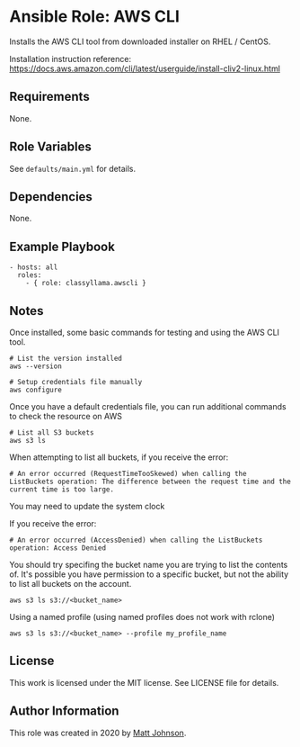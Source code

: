 # Ansible Role: AWS CLI

Installs the AWS CLI tool from downloaded installer on RHEL / CentOS.

Installation instruction reference: https://docs.aws.amazon.com/cli/latest/userguide/install-cliv2-linux.html

## Requirements

None.

## Role Variables

See `defaults/main.yml` for details.

## Dependencies

None.

## Example Playbook

    - hosts: all
      roles:
        - { role: classyllama.awscli }

## Notes

  Once installed, some basic commands for testing and using the AWS CLI tool.

    # List the version installed
    aws --version

    # Setup credentials file manually
    aws configure

  Once you have a default credentials file, you can run additional commands to check the resource on AWS

    # List all S3 buckets
    aws s3 ls

  When attempting to list all buckets, if you receive the error:
  
    # An error occurred (RequestTimeTooSkewed) when calling the ListBuckets operation: The difference between the request time and the current time is too large.

  You may need to update the system clock

  If you receive the error:
  
    # An error occurred (AccessDenied) when calling the ListBuckets operation: Access Denied
  
  You should try specifing the bucket name you are trying to list the contents of.
  It's possible you have permission to a specific bucket, but not the ability to list all buckets on the account.

    aws s3 ls s3://<bucket_name>
  
  Using a named profile (using named profiles does not work with rclone)
  
    aws s3 ls s3://<bucket_name> --profile my_profile_name

## License

This work is licensed under the MIT license. See LICENSE file for details.

## Author Information

This role was created in 2020 by [Matt Johnson](https://github.com/mttjohnson/).
